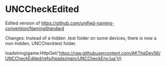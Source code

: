 # UNCCheckEdited


Edited version of https://github.com/unified-naming-convention/NamingStandard


Changes: Instead of a hidden .test folder on some devices, there is now a non-hidden, UNCChecktest folder.


loadstring(game:HttpGet('https://raw.githubusercontent.com/AKTheDev56/UNCCheckEdited/refs/heads/main/UNCCheckEnv.lua')()

